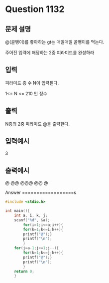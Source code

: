 Question 1132
==================
문제 설명
------------------
@(골뱅이)를 좋아하는 gt는 매일매일 골뱅이를 먹는다.

주어진 입력에 해당하는 2중 피라미드를 완성하라

입력
------------------
피라미드 층 수 N이 입력된다.

1<= N <= 210 인 정수

출력
------------------
N층의 2중 피라미드 @을 출력한다.

입력예시
------------------
3

출력예시
------------------
@
@@
@@@
@@
@

Answer
==================s
```cpp
#include <stdio.h>

int main(){
    int a, i, k, j;
    scanf("%d", &a);
        for(i=1;i<=a;i++){
        for(k=1;k<=i;k++){
        printf("@");}
        printf("\n");
        }
    for(j=a-1;j>=1;j--){
        for(k=1;k<=j;k++){
        printf("@");}
        printf("\n");
        }
    return 0;
    }
```
